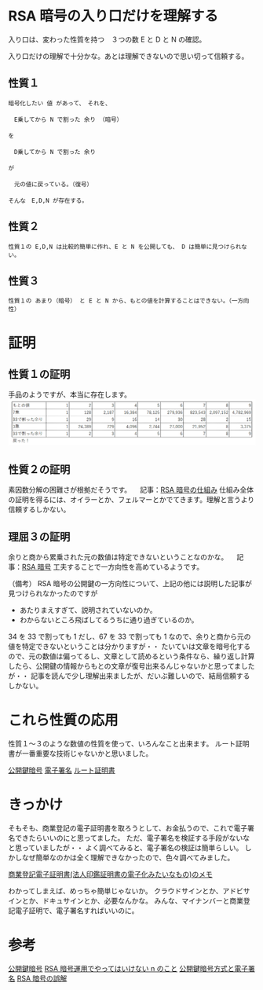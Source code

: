 # RSA 暗号の入り口だけを理解する

入り口は、変わった性質を持つ　３つの数 E と D と N の確認。

入り口だけの理解で十分かな。あとは理解できないので思い切って信頼する。

## 性質１

```
暗号化したい 値 があって、　それを、

　E乗してから N で割った 余り （暗号）

を

　D乗してから N で割った 余り

が

　元の値に戻っている。（復号）

そんな　E,D,N が存在する。
```

## 性質２

```
性質１の E,D,N は比較的簡単に作れ、E と N を公開しても、 D は簡単に見つけられない。
```

## 性質３

```
性質１の あまり（暗号） と E と N から、もとの値を計算することはできない。（一方向性）
```

# 証明

## 性質１の証明

手品のようですが、本当に存在します。
![](22/02/rsa-01.png)

## 性質２の証明

素因数分解の困難さが根拠だそうです。
　記事：[RSA 暗号の仕組み](https://qiita.com/YutaKase6/items/cd9e26d723809dc85928)
仕組み全体の証明を得るには、オイラーとか、フェルマーとかでてきます。理解と言うより信頼するしかない。

## 理屈３の証明

余りと商から累乗された元の数値は特定できないということなのかな。
　記事：[RSA 暗号](https://sehermitage.web.fc2.com/cmath/rsa.html)
工夫することで一方向性を高めているようです。

（備考）
RSA 暗号の公開鍵の一方向性について、上記の他には説明した記事が見つけられなかったのですが

- あたりまえすぎて、説明されていないのか。
- わからないところ飛ばしてるうちに通り過ぎているのか。

34 を 33 で割っても 1 だし、67 を 33 で割っても 1 なので、余りと商から元の値を特定できないということは分かりますが・・
たいていは文章を暗号化するので、元の数値は偏ってるし、文章として読めるという条件なら、繰り返し計算したら、公開鍵の情報からもとの文章が復号出来るんじゃないかと思ってましたが・・
記事を読んで少し理解出来ましたが、だいぶ難しいので、結局信頼するしかない。

# これら性質の応用

性質１～３のような数値の性質を使って、いろんなこと出来ます。
ルート証明書が一番重要な技術じゃないかと思いました。

[公開鍵暗号](https://jprs.jp/glossary/index.php?ID=0226)
[電子署名](https://esac.jipdec.or.jp/why-e-signature/PKI-crypto-mechanism.html#:~:text=%E5%85%AC%E9%96%8B%E9%8D%B5%E7%94%A8%E3%81%84%E3%81%A6%E7%BD%B2%E5%90%8D,%E3%81%A8%E5%91%BC%E3%81%B6%E3%81%93%E3%81%A8%E3%81%8C%E3%81%82%E3%82%8A%E3%81%BE%E3%81%99%E3%80%82)
[ルート証明書](https://qiita.com/TakahikoKawasaki/items/4c35ac38c52978805c69)

# きっかけ

そもそも、商業登記の電子証明書を取ろうとして、お金払うので、これで電子署名できたらいいのにと思ってました。
ただ、電子署名を検証する手段がないなと思っていましたが・・
よく調べてみると、電子署名の検証は簡単らしい。
しかしなぜ簡単なのかは全く理解できなかったので、色々調べてみました。

[商業登記電子証明書(法人印鑑証明書の電子化みたいなもの)のメモ](https://qiita.com/syoyo/items/831ffa7950c814602ada)

わかってしまえば、めっちゃ簡単じゃないか。
クラウドサインとか、アドビサインとか、ドキュサインとか、必要なんかな。
みんな、マイナンバーと商業登記電子証明で、電子署名すればいいのに。

# 参考

[公開鍵暗号](https://www.ieice-hbkb.org/files/01/01gun_03hen_05.pdf)
[RSA 暗号運用でやってはいけない n のこと](https://www.slideshare.net/sonickun/rsa-n-ssmjp)
[公開鍵暗号方式と電子署名](https://medium.com/blockchain-engineer-blog/%E7%A7%81%E3%81%AF%E5%85%AC%E9%96%8B%E9%8D%B5%E6%9A%97%E5%8F%B7%E6%96%B9%E5%BC%8F%E3%81%A8%E9%9B%BB%E5%AD%90%E7%BD%B2%E5%90%8D%E3%82%92%E7%90%86%E8%A7%A3%E3%81%A7%E3%81%8D%E3%81%A6%E3%81%84%E3%81%AA%E3%81%8B%E3%81%A3%E3%81%9F%E3%82%88%E3%81%86%E3%81%A7%E3%81%99-af0894c3df0b)
[RSA 暗号の誤解](https://qiita.com/angel_p_57/items/d7ffb9ec13b4dde3357d)
